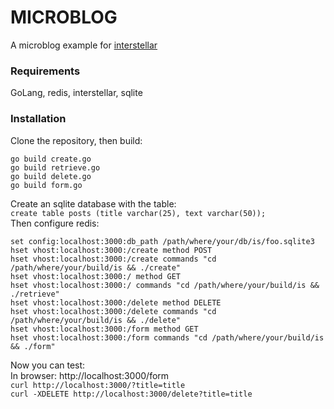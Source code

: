 # MICROBLOG
A microblog example for [interstellar](https://github.com/anddimario/interstellar)

### Requirements
GoLang, redis, interstellar, sqlite

### Installation
Clone the repository, then build:
```
go build create.go
go build retrieve.go
go build delete.go
go build form.go
```
Create an sqlite database with the table:    
`create table posts (title varchar(25), text varchar(50));`    
Then configure redis:    
```
set config:localhost:3000:db_path /path/where/your/db/is/foo.sqlite3
hset vhost:localhost:3000:/create method POST
hset vhost:localhost:3000:/create commands "cd /path/where/your/build/is && ./create"
hset vhost:localhost:3000:/ method GET
hset vhost:localhost:3000:/ commands "cd /path/where/your/build/is && ./retrieve"
hset vhost:localhost:3000:/delete method DELETE
hset vhost:localhost:3000:/delete commands "cd /path/where/your/build/is && ./delete"
hset vhost:localhost:3000:/form method GET
hset vhost:localhost:3000:/form commands "cd /path/where/your/build/is && ./form"
```
Now you can test:    
In browser: http://localhost:3000/form   
`curl http://localhost:3000/?title=title`     
`curl -XDELETE http://localhost:3000/delete?title=title`
